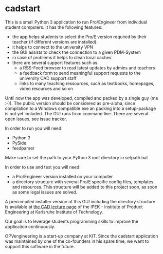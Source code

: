 cadstart
========

This is a small Python 3 application to run Pro/Engineer from individual student computers. It has the following features:
  * the app helps students to select the Pro/E version required by their teacher (if different versions are installed).
  * it helps to connect to the university VPN
  * the GUI assists to check the connection to a given PDM-System
  * in case of problems it helps to clean local caches
  * there are several support features such as
    * a RSS-Feed browser to read latest updates by admins and teachers
    * a feedback form to send meaningful support requests to the university CAD support staff
    * links to many teaching ressources, such as textbooks, homepages, video resources and so on
    
Until now the app was developed, compiled and packed by a single guy (me :-)). The public version should be considered as pre-alpha, since compilation to a Windows compatible exe an packing into a setup-package is not yet included. The GUI runs from command line. There are several open issues, see issue tracker.

In order to run you will need
  * Python 3
  * PySide
  * feedparser
  
Make sure to set the path to your Python 3 root directory in setpath.bat  
  
In order to use and test you will need
  * a Pro/Engineer version installed on your computer
  * a directory structure with several Pro/E specific config files, templates and resources. This structure will be added to this project soon, as soon as some legal issues are solved.
  
A precompiled installer version of this GUI including the directory structure is available at [the CAD lecture page](http://www.ipek.kit.edu/CAD.php) of the IPEK - Institute of Product Engineering at Karlsruhe Institute of Technology.

Our goal is to leverage students programming skills to improve the application continuously.

OPVengineering is a start-up company at KIT. Since the cadstart application was maintained by one of the co-founders in his spare time, we want to support this software in the future.